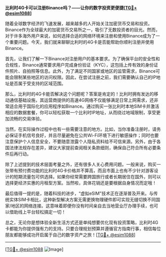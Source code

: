**比利时4G卡可以注册Binance吗？——让你的数字投资更便捷[[TG💪+ @esim1088](https://t.me/s/esim1088)]**

随着全球数字经济的飞速发展，越来越多的人开始关注加密货币交易和投资。Binance作为全球最大的加密货币交易所之一，吸引了无数投资者的目光。然而，对于许多海外用户来说，如何选择合适的网络环境来注册和使用Binance成为了一个重要问题。今天，我们就来聊聊比利时的4G卡是否能帮助你顺利注册并使用Binance。

首先，让我们了解一下Binance对注册用户的基本要求。为了确保平台的安全性和合规性，Binance通常要求用户完成身份验证（KYC），这包括上传有效的身份证件照片、自拍照等信息。此外，为了满足不同国家或地区的监管需求，Binance可能会限制某些地区的访问权限。因此，在尝试注册之前，我们需要确认自己的IP地址是否属于受支持的区域范围。

那么，比利时的4G卡能否解决这个问题呢？答案是肯定的！比利时拥有发达的移动通信基础设施，其运营商提供的高速4G网络不仅能够满足日常上网需求，还非常适合用于国际化的应用程序如Binance。通过购买一张比利时本地SIM卡并激活相应的数据套餐，你可以轻松获取一个比利时IP地址，从而绕过地域限制，享受更加流畅的交易体验。

当然，在实际操作过程中也有一些需要注意的地方。比如，当你准备注册时，请务必保证手机信号良好，并且尽量避免在公共Wi-Fi环境下进行敏感操作；同时也要注意保护个人信息安全，不要随意泄露个人隐私资料给不可信来源。另外，由于各国法律法规存在差异，建议大家提前查阅相关条款细则，确保自己符合所有必要条件后再行动。

除了上述提到的技术层面考量之外，还有很多人关心费用问题。一般来说，购买一张带有预付费功能的比利时4G卡价格并不算高，而且市面上也有不少针对游客设计的短期流量包可供选择。如果你经常需要跨国旅行或者长期居住在国外，则可以选择更经济实惠的月租型方案。当然啦，具体花销还是要根据自身情况而定哦！

最后值得一提的是，随着科技的进步，“虚拟eSIM”技术正在逐渐普及开来。与传统实体SIM卡相比，这种新型解决方案无需更换物理硬件即可实现无缝切换不同国家/地区的网络连接。这意味着即便你没有时间亲自去当地营业厅办理手续，也可以借助线上平台轻松搞定一切！

总之，无论你是想体验全新生活方式还是单纯想要优化现有投资策略，比利时4G卡都能为你提供强有力的支持。只要合理规划预算并遵循官方指南行事，相信每位朋友都能够成功开启属于自己的数字资产之旅！[[TG💪+ @esim1088](https://t.me/s/esim1088)]

---

[[TG💪+ @esim1088](https://t.me/s/esim1088) ![Image](https://i.postimg.cc/4NQfJmqS/Snipaste-2025-05-13-00-14-12.png)]